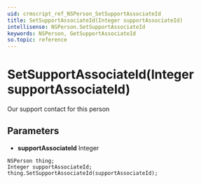 ```yaml
---
uid: crmscript_ref_NSPerson_SetSupportAssociateId
title: SetSupportAssociateId(Integer supportAssociateId)
intellisense: NSPerson.SetSupportAssociateId
keywords: NSPerson, GetSupportAssociateId
so.topic: reference
---
```


# SetSupportAssociateId(Integer supportAssociateId)

Our support contact for this person

## Parameters

* **supportAssociateId** Integer

```crmscript
NSPerson thing;
Integer supportAssociateId;
thing.SetSupportAssociateId(supportAssociateId);
```

